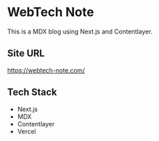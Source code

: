 # WebTech Note

This is a MDX blog using Next.js and Contentlayer.

## Site URL

https://webtech-note.com/

## Tech Stack

- Next.js
- MDX
- Contentlayer
- Vercel
